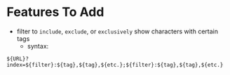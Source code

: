 # Features To Add
- filter to `include`, `exclude`, or `exclusively` show characters with certain tags
  - syntax:
```
${URL}?index=${filter}:${tag},${tag},${etc.};${filter}:${tag},${tag},${etc.}
```